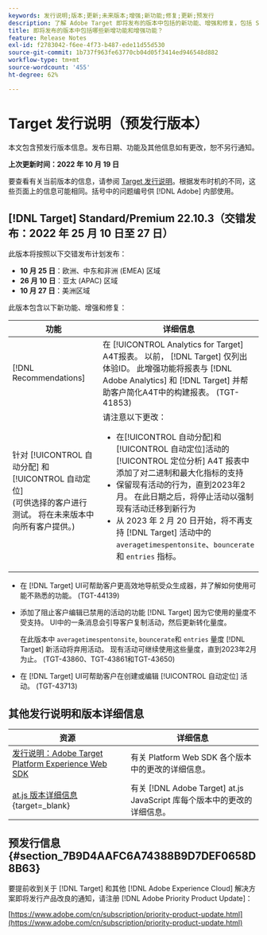 ```yaml
---
keywords: 发行说明;版本;更新;未来版本;增强;新功能;修复;更新;预发行
description: 了解 Adobe Target 即将发布的版本中包括的新功能、增强和修复，包括 SDK、API 和 JavaScript 库。
title: 即将发布的版本中包括哪些新增功能和增强功能？
feature: Release Notes
exl-id: f2783042-f6ee-4f73-b487-ede11d55d530
source-git-commit: 1b737f963fe63770cb04d05f3414ed946548d882
workflow-type: tm+mt
source-wordcount: '455'
ht-degree: 62%

---
```


# Target 发行说明（预发行版本）

本文包含预发行版本信息。发布日期、功能及其他信息如有更改，恕不另行通知。

**上次更新时间：2022 年 10 月 19 日**

要查看有关当前版本的信息，请参阅 [Target 发行说明](release-notes.md)。根据发布时机的不同，这些页面上的信息可能相同。括号中的问题编号供 [!DNL Adobe] 内部使用。

## [!DNL Target] Standard/Premium 22.10.3（交错发布：2022 年 25 月 10 日至 27 日）

此版本将按照以下交错发布计划发布：

* **10 月 25 日**：欧洲、中东和非洲 (EMEA) 区域
* **26 月 10 日**：亚太 (APAC) 区域
* **10 月 27 日**：美洲区域

此版本包含以下新功能、增强和修复：

| 功能 | 详细信息 |
| --- | --- |
| [!DNL Recommendations] | 在 [!UICONTROL Analytics for Target] A4T报表。 以前， [!DNL Target] 仅列出体验ID。 此增强功能将报表与 [!DNL Adobe Analytics] 和 [!DNL Target] 并帮助客户简化A4T中的构建报表。 (TGT-41853) |
| 针对 [!UICONTROL 自动分配] 和 [!UICONTROL 自动定位]<br>(可供选择的客户进行测试。 将在未来版本中向所有客户提供。) | 请注意以下更改：<ul><li>在[!UICONTROL 自动分配]和[!UICONTROL 自动定位]活动的[!UICONTROL 定位分析] A4T 报表中添加了对二进制和最大化指标的支持</li><li>保留现有活动的行为，直到2023年2月。 在此日期之后，将停止活动以强制现有活动迁移到新行为</li><li>从 2023 年 2 月 20 日开始，将不再支持 [!DNL Target] 活动中的 `averagetimespentonsite`、`bouncerate` 和 `entries` 指标。</li></ul> |

* 在 [!DNL Target] UI可帮助客户更高效地导航受众生成器，并了解如何使用可能不熟悉的功能。 (TGT-44139)
* 添加了阻止客户编辑已禁用的活动的功能 [!DNL Target] 因为它使用的量度不受支持。 UI中的一条消息会引导客户复制活动，然后更新转化量度。

   在此版本中 `averagetimespentonsite`, `bouncerate`和 `entries` 量度 [!DNL Target] 新活动将弃用活动。 现有活动可继续使用这些量度，直到2023年2月为止。 (TGT-43860、TGT-43861和TGT-43650)

* 在 [!DNL Target] UI可帮助客户在创建或编辑 [!UICONTROL 自动定位] 活动。 (TGT-43713)

## 其他发行说明和版本详细信息

| 资源 | 详细信息 |
|--- |--- |
| [发行说明：Adobe Target Platform Experience Web SDK](https://experienceleague.adobe.com/docs/experience-platform/edge/release-notes.html?lang=zh-Hans) | 有关 Platform Web SDK 各个版本中的更改的详细信息。 |
| [at.js 版本详细信息](https://developer.adobe.com/target/implement/client-side/atjs/target-atjs-versions/){target=_blank} | 有关 [!DNL Adobe Target] at.js JavaScript 库每个版本中的更改的详细信息。 |


## 预发行信息 {#section_7B9D4AAFC6A74388B9D7DEF0658D8B63}

要提前收到关于 [!DNL Target] 和其他 [!DNL Adobe Experience Cloud] 解决方案即将发行产品改良的通知，请注册 [!DNL Adobe Priority Product Update]：

[https://www.adobe.com/cn/subscription/priority-product-update.html](https://www.adobe.com/cn/subscription/priority-product-update.html)
